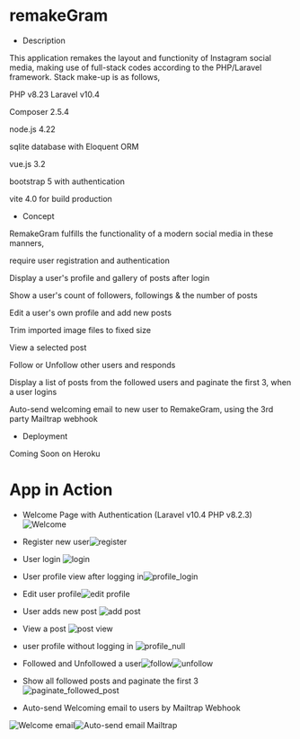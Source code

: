 # remakeGram
- Description

This application remakes the layout and functionity of Instagram social media, making use of full-stack codes according to the PHP/Laravel framework. Stack make-up is as follows,

  PHP v8.23  Laravel v10.4
  
  Composer 2.5.4
  
  node.js 4.22
  
  sqlite database with Eloquent ORM
  
  vue.js 3.2 
  
  bootstrap 5 with authentication
  
  vite 4.0 for build production
  
- Concept

RemakeGram fulfills the functionality of a modern social media in these manners,

  require user registration and authentication
  
  Display a user's profile and gallery of posts after login
  
  Show a user's count of followers, followings & the number of posts
  
  Edit a user's own profile and add new posts
  
  Trim imported image files to fixed size
  
  View a selected post
  
  Follow or Unfollow other users and responds
  
  Display a list of posts from the followed users and paginate the first 3, when a user logins 
  
  Auto-send welcoming email to new user to RemakeGram, using the 3rd party Mailtrap webhook
  
  
- Deployment
 
 Coming Soon on Heroku


# App in Action

 - Welcome Page with Authentication (Laravel v10.4  PHP v8.2.3)![Welcome](https://user-images.githubusercontent.com/105307687/227789451-056a02ed-c71f-4af5-82b5-cd16306f6b0b.JPG)


- Register new user![register](https://user-images.githubusercontent.com/105307687/227789499-1387fbfa-7e4b-435e-89f9-e9eb7f23499e.JPG)


- User login
![login](https://user-images.githubusercontent.com/105307687/227789529-6315edc1-8091-4a94-bac3-3520410ae3e7.JPG)


- User profile view after logging in![profile_login](https://user-images.githubusercontent.com/105307687/227789604-bea2d1a2-5607-4e8f-9aab-aff2569cdf46.JPG)


- Edit user profile![edit profile](https://user-images.githubusercontent.com/105307687/227789629-3454a814-10aa-4f84-a6be-9eff91ec705e.JPG)


- User adds new post
![add post](https://user-images.githubusercontent.com/105307687/227789657-c7912101-81d9-46aa-ab16-6e0a842508ec.JPG)


- View a post
![post view](https://user-images.githubusercontent.com/105307687/227789693-142dec6c-ece7-4b01-b48f-a8eb3aca3037.JPG)


- user profile without logging in
![profile_null](https://user-images.githubusercontent.com/105307687/227789758-fbe6ecde-6f31-412a-8ebe-36296a369a38.JPG)


- Followed and Unfollowed a user![follow](https://user-images.githubusercontent.com/105307687/227789843-36fc9c47-14d3-4283-988e-00113feaaace.JPG)![unfollow](https://user-images.githubusercontent.com/105307687/227789894-7283c14c-63e6-4340-835a-562f7f3f6966.JPG)


- Show all followed posts and paginate the first 3
![paginate_followed_post](https://user-images.githubusercontent.com/105307687/227789954-17bf2a09-3764-40ae-92b0-f685b5d66142.JPG)


- Auto-send Welcoming email to users by Mailtrap Webhook


![Welcome email](https://user-images.githubusercontent.com/105307687/227790562-163a33f9-ad03-44d2-8947-4755d682a774.JPG)![Auto-send email Mailtrap](https://user-images.githubusercontent.com/105307687/227790568-2d098620-1e16-4bc8-94ac-0a53f6809829.JPG)




